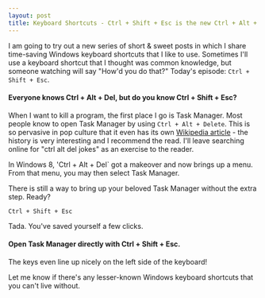 ```yaml
---
layout: post
title: Keyboard Shortcuts - Ctrl + Shift + Esc is the new Ctrl + Alt + Del
---
```

I am going to try out a new series of short & sweet posts in which I share time-saving Windows keyboard shortcuts that I like to use. Sometimes I'll use a keyboard shortcut that I thought was common knowledge, but someone watching will say "How'd you do that?" Today's episode: `Ctrl + Shift + Esc`.

#### Everyone knows Ctrl + Alt + Del, but do you know Ctrl + Shift + Esc?

When I want to kill a program, the first place I go is Task Manager. Most people know to open Task Manager by using `Ctrl + Alt + Delete`. This is so pervasive in pop culture that it even has its own [Wikipedia article](https://en.wikipedia.org/wiki/Control-Alt-Delete) - the history is very interesting and I recommend the read. I'll leave searching online for "ctrl alt del jokes" as an exercise to the reader.

In Windows 8, 'Ctrl + Alt + Del` got a makeover and now brings up a menu. From that menu, you may then select Task Manager.

There is still a way to bring up your beloved Task Manager without the extra step. Ready?

```
Ctrl + Shift + Esc
```

Tada. You've saved yourself a few clicks.

#### Open Task Manager directly with Ctrl + Shift + Esc.

The keys even line up nicely on the left side of the keyboard!

Let me know if there's any lesser-known Windows keyboard shortcuts that you can't live without.